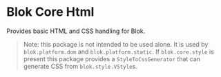 Blok Core Html
==============

Provides basic HTML and CSS handling for Blok.

> Note: this package is not intended to be used alone. It
> is used by `blok.platform.dom` and `blok.platform.static`.
> If `blok.core.style` is present this package provides a
> `StyleToCssGenerator` that can generate CSS from `blok.style.VStyle`s.
